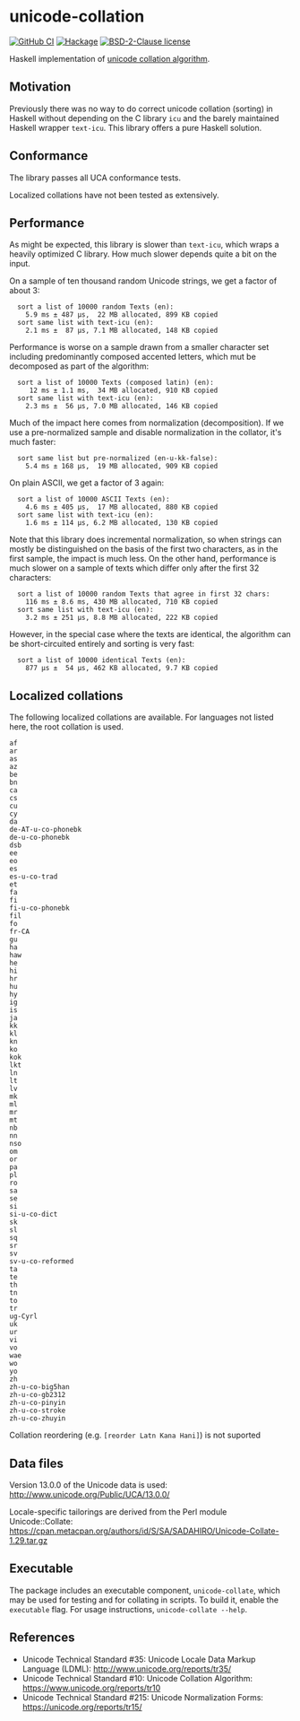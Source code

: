 # unicode-collation

[![GitHub
CI](https://github.com/jgm/unicode-collation/workflows/CI%20tests/badge.svg)](https://github.com/jgm/unicode-collation/actions)
[![Hackage](https://img.shields.io/hackage/v/unicode-collation.svg?logo=haskell)](https://hackage.haskell.org/package/unicode-collation)
[![BSD-2-Clause license](https://img.shields.io/badge/license-BSD--2--Clause-blue.svg)](LICENSE)

Haskell implementation of [unicode collation algorithm].

[unicode collation algorithm]:  https://www.unicode.org/reports/tr10

## Motivation

Previously there was no way to do correct unicode collation
(sorting) in Haskell without depending on the C library `icu`
and the barely maintained Haskell wrapper `text-icu`.  This
library offers a pure Haskell solution.

## Conformance

The library passes all UCA conformance tests.

Localized collations have not been tested as extensively.

## Performance

As might be expected, this library is slower than `text-icu`,
which wraps a heavily optimized C library.  How much slower
depends quite a bit on the input.

On a sample of ten thousand random Unicode strings, we get a
factor of about 3:

```
  sort a list of 10000 random Texts (en):
    5.9 ms ± 487 μs,  22 MB allocated, 899 KB copied
  sort same list with text-icu (en):
    2.1 ms ±  87 μs, 7.1 MB allocated, 148 KB copied
```

Performance is worse on a sample drawn from a smaller character
set including predominantly composed accented letters, which mut
be decomposed as part of the algorithm:

```
  sort a list of 10000 Texts (composed latin) (en):
     12 ms ± 1.1 ms,  34 MB allocated, 910 KB copied
  sort same list with text-icu (en):
    2.3 ms ±  56 μs, 7.0 MB allocated, 146 KB copied
```

Much of the impact here comes from normalization (decomposition).
If we use a pre-normalized sample and disable normalization
in the collator, it's much faster:

```
  sort same list but pre-normalized (en-u-kk-false):
    5.4 ms ± 168 μs,  19 MB allocated, 909 KB copied
```

On plain ASCII, we get a factor of 3 again:

```
  sort a list of 10000 ASCII Texts (en):
    4.6 ms ± 405 μs,  17 MB allocated, 880 KB copied
  sort same list with text-icu (en):
    1.6 ms ± 114 μs, 6.2 MB allocated, 130 KB copied
```

Note that this library does incremental normalization,
so when strings can mostly be distinguished on the basis
of the first two characters, as in the first sample, the
impact is much less.  On the other hand, performance is
much slower on a sample of texts which differ only after
the first 32 characters:

```
  sort a list of 10000 random Texts that agree in first 32 chars:
    116 ms ± 8.6 ms, 430 MB allocated, 710 KB copied
  sort same list with text-icu (en):
    3.2 ms ± 251 μs, 8.8 MB allocated, 222 KB copied
```

However, in the special case where the texts are identical,
the algorithm can be short-circuited entirely and sorting
is very fast:

```
  sort a list of 10000 identical Texts (en):
    877 μs ±  54 μs, 462 KB allocated, 9.7 KB copied
```

## Localized collations

The following localized collations are available.
For languages not listed here, the root collation is
used.

```
af
ar
as
az
be
bn
ca
cs
cu
cy
da
de-AT-u-co-phonebk
de-u-co-phonebk
dsb
ee
eo
es
es-u-co-trad
et
fa
fi
fi-u-co-phonebk
fil
fo
fr-CA
gu
ha
haw
he
hi
hr
hu
hy
ig
is
ja
kk
kl
kn
ko
kok
lkt
ln
lt
lv
mk
ml
mr
mt
nb
nn
nso
om
or
pa
pl
ro
sa
se
si
si-u-co-dict
sk
sl
sq
sr
sv
sv-u-co-reformed
ta
te
th
tn
to
tr
ug-Cyrl
uk
ur
vi
vo
wae
wo
yo
zh
zh-u-co-big5han
zh-u-co-gb2312
zh-u-co-pinyin
zh-u-co-stroke
zh-u-co-zhuyin
```

Collation reordering (e.g. `[reorder Latn Kana Hani]`)
is not suported

## Data files

Version 13.0.0 of the Unicode data is used:
<http://www.unicode.org/Public/UCA/13.0.0/>

Locale-specific tailorings are derived from the Perl
module Unicode::Collate:
https://cpan.metacpan.org/authors/id/S/SA/SADAHIRO/Unicode-Collate-1.29.tar.gz

## Executable

The package includes an executable component, `unicode-collate`,
which may be used for testing and for collating in scripts.
To build it, enable the `executable` flag.
For usage instructions, `unicode-collate --help`.

## References

- Unicode Technical Standard #35:
  Unicode Locale Data Markup Language (LDML):
  <http://www.unicode.org/reports/tr35/>
- Unicode Technical Standard #10:
  Unicode Collation Algorithm:
  <https://www.unicode.org/reports/tr10>
- Unicode Technical Standard #215:
  Unicode Normalization Forms:
  <https://unicode.org/reports/tr15/>

